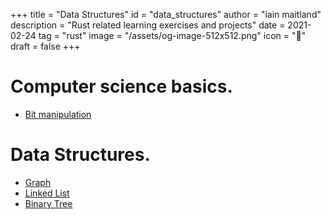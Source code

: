 +++
title = "Data Structures"
id = "data_structures"
author = "iain maitland"
description = "Rust related learning exercises and projects"
date = 2021-02-24
tag = "rust"
image = "/assets/og-image-512x512.png"
icon = "🧬"
draft = false
+++

# Computer science basics.
- [Bit manipulation](/bit_manipulation)

# Data Structures.
- [Graph](/graph)
- [Linked List](/linked_list)
- [Binary Tree](/binary_tree)

